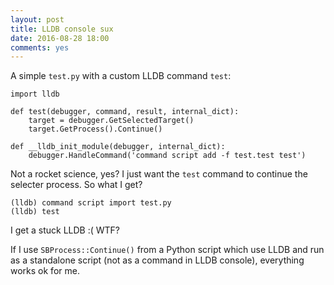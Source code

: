 ```yaml
---
layout: post
title: LLDB console sux
date: 2016-08-28 18:00
comments: yes
---
```


A simple `test.py` with a custom LLDB command `test`:

	import lldb
	
	def test(debugger, command, result, internal_dict):
    	target = debugger.GetSelectedTarget()
    	target.GetProcess().Continue()

	def __lldb_init_module(debugger, internal_dict):
    	debugger.HandleCommand('command script add -f test.test test')

Not a rocket science, yes? I just want the `test` command to continue the selecter process. So what I get?

	(lldb) command script import test.py
	(lldb) test

I get a stuck LLDB :( WTF?

If I use `SBProcess::Continue()` from a Python script which use LLDB and run as a standalone script (not as a command in LLDB console), everything works ok for me.
